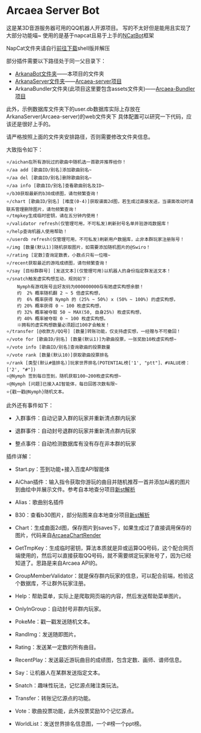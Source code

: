 # Arcaea Server Bot
这是某3D音游服务器可用的QQ机器人开源项目。
写的不太好但是能用且实现了大部分功能喵~
使用的是基于napcat且易于上手的[NCatBot](https://github.com/liyihao1110/ncatbot)框架

NapCat文件夹请自行[前往下载](https://github.com/NapNeko/NapCatQQ)shell版并解压

部分插件需要以下路径处于同一父目录下：
- [ArkanaBot文件夹](https://github.com/SweelLong/ArcaeaServerBot)——本项目的文件夹
- [ArkanaServer文件夹](https://github.com/SweelLong/ArcaeaServerFrontedWeb)——[Arcaea-server项目](https://github.com/Lost-MSth/Arcaea-server)
- ArkanaBundler文件夹(此项目这里要包含assets文件夹)——[Arcaea-Bundler项目](https://github.com/Lost-MSth/Arcaea-Bundler)

此外，示例数据库文件夹下的user.db数据库实际上存放在ArkanaServer(Arcaea-server)的web文件夹下
具体配置可以研究一下代码，应该还是很好上手的。

请严格按照上面的文件夹安排路径，否则需要修改文件夹信息。

大致指令如下：
```
⭐/aichan在所有游玩过的歌曲中随机选一首歌并推荐给你！
⭐/aa add [歌曲ID/别名]添加歌曲别名~
⭐/aa del [歌曲ID/别名]删除歌曲别名~
⭐/aa info [歌曲ID/别名]查看歌曲别名及ID~
⭐/b30获取最新的b30成绩图，请勿频繁查询！
⭐/chart [歌曲ID/别名] [难度(0-4)]获取谱面2d图，若生成过直接发送，当谱面改动时请联系管理删除图片，请勿频繁查询！
⭐/tmpkey生成临时密钥，请在五分钟内使用！
⭐/validator refresh(仅管理可用，不可私发)刷新封号名单并验游戏数据库！
⭐/help查询机器人使用帮助！
⭐/userdb refresh(仅管理可用，不可私发)刷新用户数据库，止非本群玩家注册账号！
⭐/img [数量(默认1)]随机获取图片，如需要添加随机图片的@Swiro！
⭐/rating [定数]查询定数表，小数点只有一位哦~
⭐/recent获取最近的游戏成绩图，请勿频繁查询！
⭐/say [目标群群号] [发送文本](仅管理可用)以机器人的身份指定群发送文本！
⭐/snatch触发虚实构想互动，规则如下：
    Nymph有游戏账号且好友码为000000000存有她虚实构想余额！
    约  2% 概率随机翻 2 ~ 5 倍虚实构想，
    约  6% 概率获得 Nymph 的 (25% ~ 50%) x (50% ~ 100%) 的虚实构想，
    约 20% 概率获得 0 ~ 100 枚虚实构想，
    约 32% 概率被夺取 50 ~ MAX(50, 自身25%) 枚虚实构想，
    约 40% 概率被夺取 0 ~ 100 枚虚实构想。
    ※拥有的虚实构想数量必须超过100才会触发！
⭐/transfer [@收款方/QQ号] [数量]转账功能，仅支持虚实想，一经赠与不可撤回！
⭐/vote for [歌曲ID/别名] [数量(默认1)]为歌曲投票，一张奖励10枚虚实构想~
⭐/vote info [歌曲ID/别名]查询歌曲的投票数量
⭐/vote rank [数量(默认10)]获取歌曲投票排名
⭐/rank [类型(默认#值排名)]玩家世界排名(POTENTIAL榜['1', "ptt"]、#VALUE榜：['2', "#"])
⭐@Nymph 签到每日签到，随机获取100~200枚虚实构想~
⭐@Nymph [问题]已接入AI智能体，每日回答次数有限~
⭐{戳一戳@Nymph}随机文本。
```

此外还有事件如下：

- 入群事件：自动记录入群的玩家并重新清点群内玩家

- 退群事件：自动封号退群的玩家并重新清点群内玩家

- 整点事件：自动检测数据库有没有存在非本群的玩家

插件详解：

- Start.py：签到功能+接入百度API智能体

- AiChan插件：输入指令获取你游玩的曲目并随机推荐一首并添加Ai酱的图片到曲绘中并展示文件。参考自本地查分项目[新st解析](https://github.com/SmartRTE/SmartRTE.github.io)

- Alias：歌曲别名插件

- B30：查看b30图片，部分贴图来自本地查分项目[新st解析](https://github.com/SmartRTE/SmartRTE.github.io)

- Chart：生成曲面2d图，保存图片到saves下，如果生成过了直接调用保存的图片，代码来自[ArcaeaChartRender](https://github.com/Arcaea-Infinity/ArcaeaChartRender)

- GetTmpKey：生成临时密钥，算法本质就是异或运算QQ号码，这个配合网页端使用的，然后可以直接获取QQ号码，就不需要绑定玩家账号了，因为已经知道了。思路是来自Arcaea API的。

- GroupMemberValidator：就是保存群内玩家的信息，可以配合前端，检验这个数据库，不让群外玩家注册。

- Help：帮助菜单，实际上是爬取网页端的内容，然后发送帮助菜单图片。

- OnlyInGroup：自动封号非群内玩家。

- PokeMe：戳一戳发送随机文本。

- RandImg：发送随即图片。

- Rating：发送某一定数的所有曲目。

- RecentPlay：发送最近游玩曲目的成绩图，包含定数、画师、谱师信息。

- Say：让机器人在某群发送指定文本。

- Snatch：趣味性玩法，记忆源点赌注类玩法。

- Transfer：转账记忆源点的功能。

- Vote：歌曲投票功能，此外投票奖励10个记忆源点。

- WorldList：发送世界排名信息图，一个#榜一个ppt榜。
